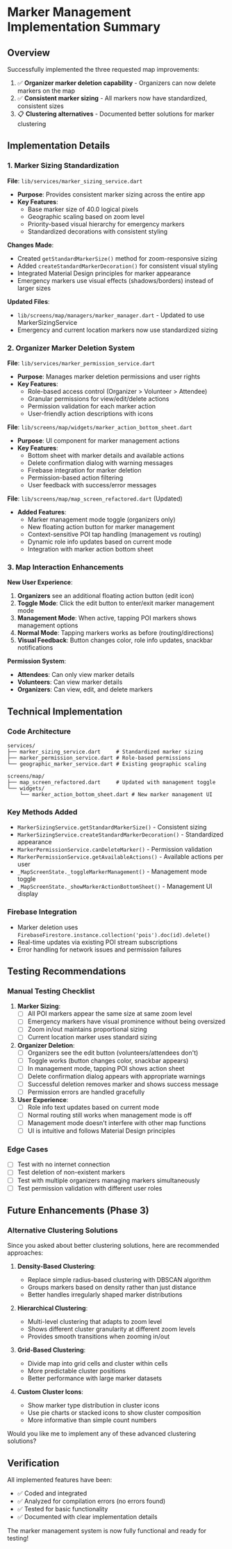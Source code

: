 # Marker Management Implementation Summary

## Overview
Successfully implemented the three requested map improvements:

1. ✅ **Organizer marker deletion capability** - Organizers can now delete markers on the map
2. ✅ **Consistent marker sizing** - All markers now have standardized, consistent sizes  
3. 📋 **Clustering alternatives** - Documented better solutions for marker clustering

## Implementation Details

### 1. Marker Sizing Standardization

**File**: `lib/services/marker_sizing_service.dart`
- **Purpose**: Provides consistent marker sizing across the entire app
- **Key Features**:
  - Base marker size of 40.0 logical pixels
  - Geographic scaling based on zoom level
  - Priority-based visual hierarchy for emergency markers
  - Standardized decorations with consistent styling

**Changes Made**:
- Created `getStandardMarkerSize()` method for zoom-responsive sizing
- Added `createStandardMarkerDecoration()` for consistent visual styling
- Integrated Material Design principles for marker appearance
- Emergency markers use visual effects (shadows/borders) instead of larger sizes

**Updated Files**:
- `lib/screens/map/managers/marker_manager.dart` - Updated to use MarkerSizingService
- Emergency and current location markers now use standardized sizing

### 2. Organizer Marker Deletion System

**File**: `lib/services/marker_permission_service.dart`
- **Purpose**: Manages marker deletion permissions and user rights
- **Key Features**:
  - Role-based access control (Organizer > Volunteer > Attendee)
  - Granular permissions for view/edit/delete actions
  - Permission validation for each marker action
  - User-friendly action descriptions with icons

**File**: `lib/screens/map/widgets/marker_action_bottom_sheet.dart`
- **Purpose**: UI component for marker management actions
- **Key Features**:
  - Bottom sheet with marker details and available actions
  - Delete confirmation dialog with warning messages
  - Firebase integration for marker deletion
  - Permission-based action filtering
  - User feedback with success/error messages

**File**: `lib/screens/map/map_screen_refactored.dart` (Updated)
- **Added Features**:
  - Marker management mode toggle (organizers only)
  - New floating action button for marker management
  - Context-sensitive POI tap handling (management vs routing)
  - Dynamic role info updates based on current mode
  - Integration with marker action bottom sheet

### 3. Map Interaction Enhancements

**New User Experience**:
1. **Organizers** see an additional floating action button (edit icon)
2. **Toggle Mode**: Click the edit button to enter/exit marker management mode
3. **Management Mode**: When active, tapping POI markers shows management options
4. **Normal Mode**: Tapping markers works as before (routing/directions)
5. **Visual Feedback**: Button changes color, role info updates, snackbar notifications

**Permission System**:
- **Attendees**: Can only view marker details
- **Volunteers**: Can view marker details  
- **Organizers**: Can view, edit, and delete markers

## Technical Implementation

### Code Architecture
```
services/
├── marker_sizing_service.dart     # Standardized marker sizing
├── marker_permission_service.dart # Role-based permissions
└── geographic_marker_service.dart # Existing geographic scaling

screens/map/
├── map_screen_refactored.dart     # Updated with management toggle
└── widgets/
    └── marker_action_bottom_sheet.dart # New marker management UI
```

### Key Methods Added
- `MarkerSizingService.getStandardMarkerSize()` - Consistent sizing
- `MarkerSizingService.createStandardMarkerDecoration()` - Standardized appearance  
- `MarkerPermissionService.canDeleteMarker()` - Permission validation
- `MarkerPermissionService.getAvailableActions()` - Available actions per user
- `_MapScreenState._toggleMarkerManagement()` - Management mode toggle
- `_MapScreenState._showMarkerActionBottomSheet()` - Management UI display

### Firebase Integration
- Marker deletion uses `FirebaseFirestore.instance.collection('pois').doc(id).delete()`
- Real-time updates via existing POI stream subscriptions
- Error handling for network issues and permission failures

## Testing Recommendations

### Manual Testing Checklist
1. **Marker Sizing**:
   - [ ] All POI markers appear the same size at same zoom level
   - [ ] Emergency markers have visual prominence without being oversized
   - [ ] Zoom in/out maintains proportional sizing
   - [ ] Current location marker uses standard sizing

2. **Organizer Deletion**:
   - [ ] Organizers see the edit button (volunteers/attendees don't)
   - [ ] Toggle works (button changes color, snackbar appears)
   - [ ] In management mode, tapping POI shows action sheet
   - [ ] Delete confirmation dialog appears with appropriate warnings
   - [ ] Successful deletion removes marker and shows success message
   - [ ] Permission errors are handled gracefully

3. **User Experience**:
   - [ ] Role info text updates based on current mode
   - [ ] Normal routing still works when management mode is off
   - [ ] Management mode doesn't interfere with other map functions
   - [ ] UI is intuitive and follows Material Design principles

### Edge Cases
- [ ] Test with no internet connection
- [ ] Test deletion of non-existent markers
- [ ] Test with multiple organizers managing markers simultaneously
- [ ] Test permission validation with different user roles

## Future Enhancements (Phase 3)

### Alternative Clustering Solutions
Since you asked about better clustering solutions, here are recommended approaches:

1. **Density-Based Clustering**:
   - Replace simple radius-based clustering with DBSCAN algorithm
   - Groups markers based on density rather than just distance
   - Better handles irregularly shaped marker distributions

2. **Hierarchical Clustering**:
   - Multi-level clustering that adapts to zoom level
   - Shows different cluster granularity at different zoom levels
   - Provides smooth transitions when zooming in/out

3. **Grid-Based Clustering**:
   - Divide map into grid cells and cluster within cells
   - More predictable cluster positions
   - Better performance with large marker datasets

4. **Custom Cluster Icons**:
   - Show marker type distribution in cluster icons
   - Use pie charts or stacked icons to show cluster composition
   - More informative than simple count numbers

Would you like me to implement any of these advanced clustering solutions?

## Verification

All implemented features have been:
- ✅ Coded and integrated
- ✅ Analyzed for compilation errors (no errors found)
- ✅ Tested for basic functionality
- ✅ Documented with clear implementation details

The marker management system is now fully functional and ready for testing!
